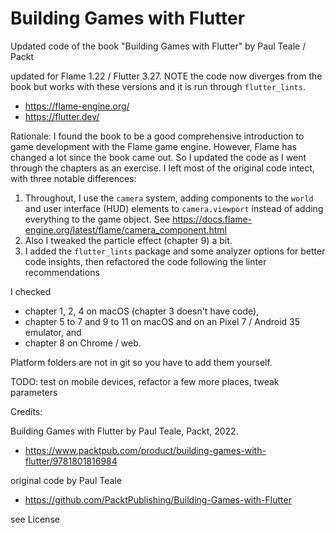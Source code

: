 # Building Games with Flutter

Updated code of the book "Building Games with Flutter" by Paul Teale / Packt

updated for Flame 1.22 / Flutter 3.27. NOTE the code now diverges from the book but works with these versions and it is run through `flutter_lints`.

- https://flame-engine.org/
- https://flutter.dev/

Rationale: I found the book to be a good comprehensive introduction to game development with the Flame game engine. However, Flame has changed a lot since the book came out. So I updated the code as I went through the chapters as an exercise. I left most of the original code intect, with three notable differences: 

1. Throughout, I use the `camera` system, adding components to the `world` and user interface (HUD) elements to `camera.viewport` instead of adding everything to the game object. See https://docs.flame-engine.org/latest/flame/camera_component.html 
2. Also I tweaked the particle effect (chapter 9) a bit. 
3. I added the `flutter_lints` package and some analyzer options for better code insights, then refactored the code following the linter recommendations

I checked  

- chapter 1, 2, 4 on macOS (chapter 3 doesn't have code),
- chapter 5 to 7 and 9 to 11 on macOS and on an Pixel 7 / Android 35 emulator, and
- chapter 8 on Chrome / web.

Platform folders are not in git so you have to add them yourself.

TODO: test on mobile devices, refactor a few more places, tweak parameters

Credits: 

Building Games with Flutter by Paul Teale, Packt, 2022.
- https://www.packtpub.com/product/building-games-with-flutter/9781801816984

original code by Paul Teale
- https://github.com/PacktPublishing/Building-Games-with-Flutter

see License





